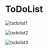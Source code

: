 # ToDoList

![todolist1](https://cloud.githubusercontent.com/assets/24863000/26027173/f6115608-3800-11e7-98f2-33b74ab61af9.png)

![todolist2](https://cloud.githubusercontent.com/assets/24863000/26027172/f610bf68-3800-11e7-9877-ca62345e77f5.png)

![todolist3](https://cloud.githubusercontent.com/assets/24863000/26027171/f60df792-3800-11e7-98c9-0d5c3bfc9079.png)

